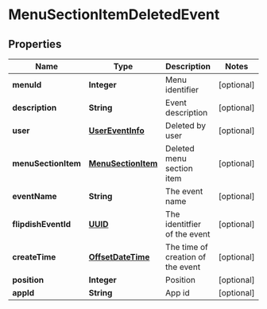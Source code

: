 
# MenuSectionItemDeletedEvent

## Properties
Name | Type | Description | Notes
------------ | ------------- | ------------- | -------------
**menuId** | **Integer** | Menu identifier |  [optional]
**description** | **String** | Event description |  [optional]
**user** | [**UserEventInfo**](UserEventInfo.md) | Deleted by user |  [optional]
**menuSectionItem** | [**MenuSectionItem**](MenuSectionItem.md) | Deleted menu section item |  [optional]
**eventName** | **String** | The event name |  [optional]
**flipdishEventId** | [**UUID**](UUID.md) | The identitfier of the event |  [optional]
**createTime** | [**OffsetDateTime**](OffsetDateTime.md) | The time of creation of the event |  [optional]
**position** | **Integer** | Position |  [optional]
**appId** | **String** | App id |  [optional]



